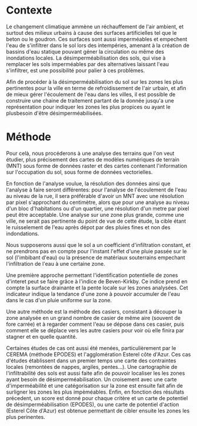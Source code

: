 # Contexte

Le changement climatique ammène un réchauffement de l'air ambient, et surtout des milieux urbains à cause des surfaces artificielles tel que le beton ou le goudron. Ces surfaces sont aussi imperméables et empechent l'eau de s'infiltrer dans le sol lors des intempéries, amenant à la création de bassins d'eau statique pouvant géner la circulation ou même des inondations locales. La désimperméabilisation des sols, qui vise à remplacer les sols imperméables par des alternatives laissant l'eau s'infiltrer, est une possibilité pour palier à ces problèmes.

Afin de procéder à la désimperméabilisation du sol sur les zones les plus pertinentes pour la ville en terme de refroidissement de l'air urbain, et afin de mieux gérer l'écoulement de l'eau dans les villes, il est possible de construire une chaine de traitement partant de la donnée jusqu'a une représentation pour indiquer les zones les plus propices ou ayant le plusbesoin d'être désimperméabilisées.

# Méthode

Pour celà, nous procéderons à une analyse des terrains que l'on veut étudier, plus précisement des cartes de modèles numériques de terrain (MNT) sous forme de données raster et des cartes contenant l'information sur l'occupation du sol, sous forme de données vectorielles.

En fonction de l'analyse voulue, la résolution des données ainsi que l'analyse à faire seront différentes: pour l'analyse de l'écoulement de l'eau au niveau de la rue, il sera préférable d'avoir un MNT avec une résolution par pixel s'approchant du centimètre, alors que pour une analyse au niveau d'un bloc d'habitations ou d'un quartier, une résolution d'un metre par pixel peut être acceptable. Une analyse sur une zone plus grande, comme une ville, ne serait pas pertinente du point de vue de cette étude, la cible étant le ruisselement de l'eau après dépot par des pluies fines et non des indondations.

Nous supposerons aussi que le sol a un coefficient d'infiltration constant, et ne prendrons pas en compte pour l'instant l'effet d'une pluie passée sur le sol (l'imbibant d'eau) ou la présence de matériaux souterrains empechant l'infiltration de l'eau à une certaine zone.

Une première approche permettant l'identification potentielle de zones d'interet peut se faire grâce à l'indice de Beven-Kirkby. Ce indice prend en compte la surface drainante et la pente locale sur les zones analysées. Cet indicateur indique la tendance d'une zone à pouvoir accumuler de l'eau dans le cas d'un pluie uniforme sur la zone.

Une autre méthode est la méthode des casiers, consistant à découper la zone analysée en un grand nombre de casier de même aire (souvent de fore carrée) et à regarder comment l'eau se dépose dans ces casier, puis comment elle se déplace vers les autre casiers pour voir où elle finira par stagner et en quelle quantité.

Certaines études de cas ont aussi été menées, particulièrement par le CEREMA (méthode EPODES) et l'agglomération Esterel côte d'Azur. 
Ces cas d'études établissent dans un premier temps une carte des contraintes locales (remontées de nappes, argiles, pentes...). Une cartographie de l'infiltrabilité des sols est aussi faite afin de pouvoir localiser les les zones ayant besoin de désimperméabilisation. Un croisement avec une carte d'imperméabilité et une catégorisation sur la zone est ensuite fait afin de surligner les zones les plus impèméables. Enfin, en fonction des résultats précedent, un score est donné pour chaque critère et un carte de potentiel de désimperméabilisation (EPODES), ou une carte de potentiel d'action (Esterel Côte d'Azur) est obtenue permettant de cibler ensuite les zones les plus perinentes.
